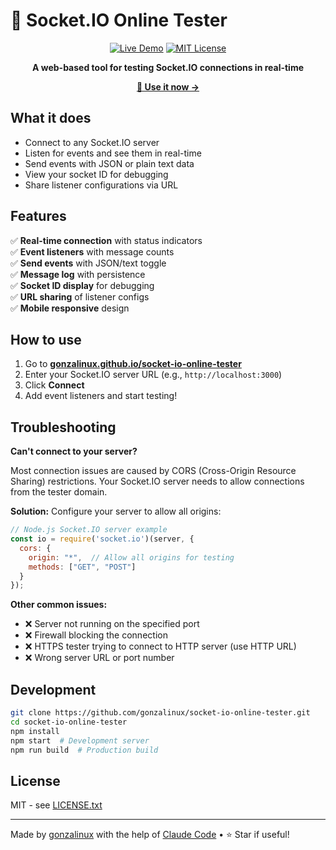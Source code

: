 # 🔌 Socket.IO Online Tester

<div align="center">

[![Live Demo](https://img.shields.io/badge/🌐_Try_It_Live-blue?style=for-the-badge)](https://gonzalinux.github.io/socket-io-online-tester/)
[![MIT License](https://img.shields.io/badge/License-MIT-green.svg?style=for-the-badge)](LICENSE.txt)

**A web-based tool for testing Socket.IO connections in real-time**

**[🚀 Use it now →](https://gonzalinux.github.io/socket-io-online-tester/)**

</div>

## What it does

- Connect to any Socket.IO server
- Listen for events and see them in real-time
- Send events with JSON or plain text data
- View your socket ID for debugging
- Share listener configurations via URL

## Features

✅ **Real-time connection** with status indicators  
✅ **Event listeners** with message counts  
✅ **Send events** with JSON/text toggle  
✅ **Message log** with persistence  
✅ **Socket ID display** for debugging  
✅ **URL sharing** of listener configs  
✅ **Mobile responsive** design  

## How to use

1. Go to **[gonzalinux.github.io/socket-io-online-tester](https://gonzalinux.github.io/socket-io-online-tester/)**
2. Enter your Socket.IO server URL (e.g., `http://localhost:3000`)
3. Click **Connect**
4. Add event listeners and start testing!

## Troubleshooting

**Can't connect to your server?**

Most connection issues are caused by CORS (Cross-Origin Resource Sharing) restrictions. Your Socket.IO server needs to allow connections from the tester domain.

**Solution:** Configure your server to allow all origins:

```javascript
// Node.js Socket.IO server example
const io = require('socket.io')(server, {
  cors: {
    origin: "*",  // Allow all origins for testing
    methods: ["GET", "POST"]
  }
});
```

**Other common issues:**
- ❌ Server not running on the specified port
- ❌ Firewall blocking the connection  
- ❌ HTTPS tester trying to connect to HTTP server (use HTTP URL)
- ❌ Wrong server URL or port number

## Development

```bash
git clone https://github.com/gonzalinux/socket-io-online-tester.git
cd socket-io-online-tester
npm install
npm start  # Development server
npm run build  # Production build
```

## License

MIT - see [LICENSE.txt](LICENSE.txt)

---

Made by [gonzalinux](https://github.com/gonzalinux) with the help of [Claude Code](https://claude.ai/code) • ⭐ Star if useful!